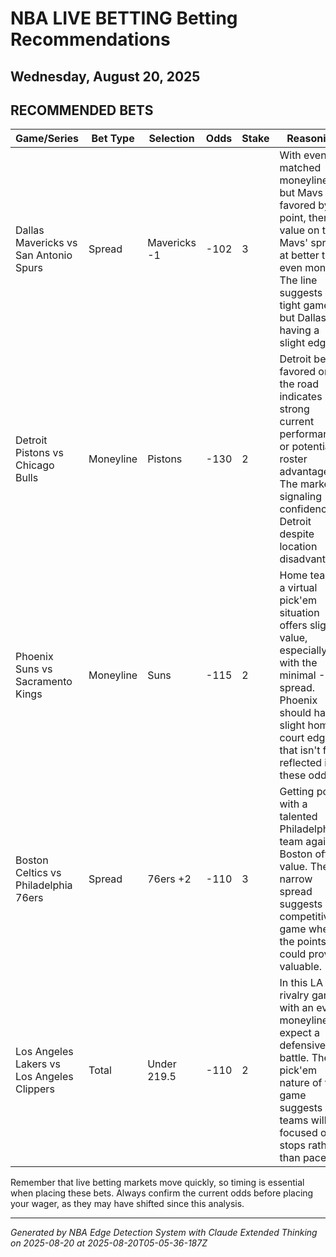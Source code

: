 # NBA LIVE BETTING Betting Recommendations
## Wednesday, August 20, 2025

## RECOMMENDED BETS
| Game/Series | Bet Type | Selection | Odds | Stake | Reasoning |
|-------------|----------|-----------|------|-------|-----------|
| Dallas Mavericks vs San Antonio Spurs | Spread | Mavericks -1 | -102 | 3 | With evenly matched moneylines but Mavs favored by 1 point, there's value on the Mavs' spread at better than even money. The line suggests a tight game but Dallas having a slight edge. |
| Detroit Pistons vs Chicago Bulls | Moneyline | Pistons | -130 | 2 | Detroit being favored on the road indicates strong current performance or potential roster advantages. The market is signaling confidence in Detroit despite location disadvantage. |
| Phoenix Suns vs Sacramento Kings | Moneyline | Suns | -115 | 2 | Home team in a virtual pick'em situation offers slight value, especially with the minimal -1 spread. Phoenix should have a slight home court edge that isn't fully reflected in these odds. |
| Boston Celtics vs Philadelphia 76ers | Spread | 76ers +2 | -110 | 3 | Getting points with a talented Philadelphia team against Boston offers value. The narrow spread suggests a competitive game where the points could prove valuable. |
| Los Angeles Lakers vs Los Angeles Clippers | Total | Under 219.5 | -110 | 2 | In this LA rivalry game with an even moneyline, expect a defensive battle. The pick'em nature of the game suggests teams will be focused on stops rather than pace. |

Remember that live betting markets move quickly, so timing is essential when placing these bets. Always confirm the current odds before placing your wager, as they may have shifted since this analysis.

---
*Generated by NBA Edge Detection System with Claude Extended Thinking on 2025-08-20 at 2025-08-20T05-05-36-187Z*
